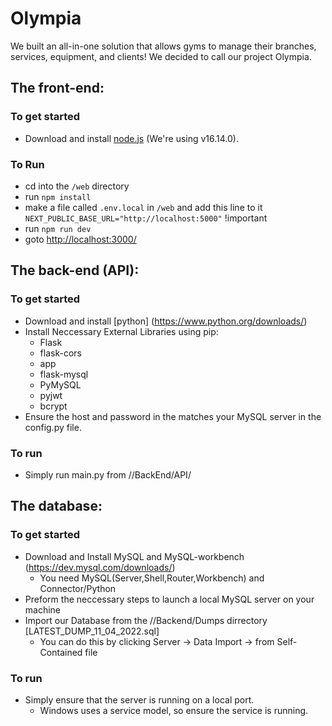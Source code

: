 # Olympia
We built an all-in-one solution that allows gyms to manage their branches, services, equipment, and clients! We decided to call our project Olympia.
## The front-end:
### To get started
- Download and install [node.js](https://nodejs.org/en/) (We're using v16.14.0).
### To Run
- cd into the `/web` directory
- run `npm install`
- make a file called `.env.local` in `/web` and add this line to it `NEXT_PUBLIC_BASE_URL="http://localhost:5000"` !important
- run `npm run dev`
- goto [http://localhost:3000/](http://localhost:3000/)
## The back-end (API):
### To get started
- Download and install [python] (https://www.python.org/downloads/)
- Install Neccessary External Libraries using pip:
	- Flask
	- flask-cors
	- app
	- flask-mysql
	- PyMySQL
	- pyjwt
	- bcrypt
- Ensure the host and password in the matches your MySQL server in the config.py file.
### To run
- Simply run main.py from //BackEnd/API/
## The database:
### To get started
- Download and Install MySQL and MySQL-workbench (https://dev.mysql.com/downloads/)
	- You need MySQL(Server,Shell,Router,Workbench) and Connector/Python
- Preform the neccessary steps to launch a local MySQL server on your machine
- Import our Database from the //Backend/Dumps dirrectory [LATEST_DUMP_11_04_2022.sql]
	- You can do this by clicking Server -> Data Import -> from Self-Contained file
### To run
- Simply ensure that the server is running on a local port.
	- Windows uses a service model, so ensure the service is running.


